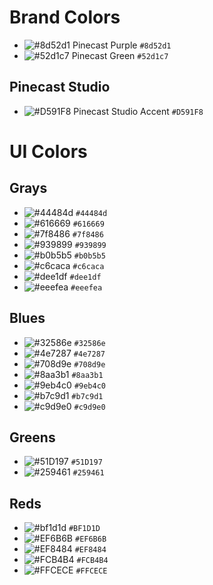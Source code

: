 # Brand Colors

- ![#8d52d1](https://placehold.it/15/8d52d1/000000?text=+) Pinecast Purple `#8d52d1`
- ![#52d1c7](https://placehold.it/15/52d1c7/000000?text=+) Pinecast Green `#52d1c7`

## Pinecast Studio

- ![#D591F8](https://placehold.it/15/D591F8/000000?text=+) Pinecast Studio Accent `#D591F8`

# UI Colors

## Grays

- ![#44484d](https://placehold.it/15/44484d/000000?text=+) `#44484d`
- ![#616669](https://placehold.it/15/616669/000000?text=+) `#616669`
- ![#7f8486](https://placehold.it/15/7f8486/000000?text=+) `#7f8486`
- ![#939899](https://placehold.it/15/939899/000000?text=+) `#939899`
- ![#b0b5b5](https://placehold.it/15/b0b5b5/000000?text=+) `#b0b5b5`
- ![#c6caca](https://placehold.it/15/c6caca/000000?text=+) `#c6caca`
- ![#dee1df](https://placehold.it/15/dee1df/000000?text=+) `#dee1df`
- ![#eeefea](https://placehold.it/15/eeefea/000000?text=+) `#eeefea`

## Blues

- ![#32586e](https://placehold.it/15/32586e/000000?text=+) `#32586e`
- ![#4e7287](https://placehold.it/15/4e7287/000000?text=+) `#4e7287`
- ![#708d9e](https://placehold.it/15/708d9e/000000?text=+) `#708d9e`
- ![#8aa3b1](https://placehold.it/15/8aa3b1/000000?text=+) `#8aa3b1`
- ![#9eb4c0](https://placehold.it/15/9eb4c0/000000?text=+) `#9eb4c0`
- ![#b7c9d1](https://placehold.it/15/b7c9d1/000000?text=+) `#b7c9d1`
- ![#c9d9e0](https://placehold.it/15/c9d9e0/000000?text=+) `#c9d9e0`

## Greens

- ![#51D197](https://placehold.it/15/51D197/000000?text=+) `#51D197`
- ![#259461](https://placehold.it/15/259461/000000?text=+) `#259461`

## Reds

- ![#bf1d1d](https://placehold.it/15/bf1d1d/000000?text=+) `#BF1D1D`
- ![#EF6B6B](https://placehold.it/15/EF6B6B/000000?text=+) `#EF6B6B`
- ![#EF8484](https://placehold.it/15/EF8484/000000?text=+) `#EF8484`
- ![#FCB4B4](https://placehold.it/15/FCB4B4/000000?text=+) `#FCB4B4`
- ![#FFCECE](https://placehold.it/15/FCB4B4/000000?text=+) `#FFCECE`

